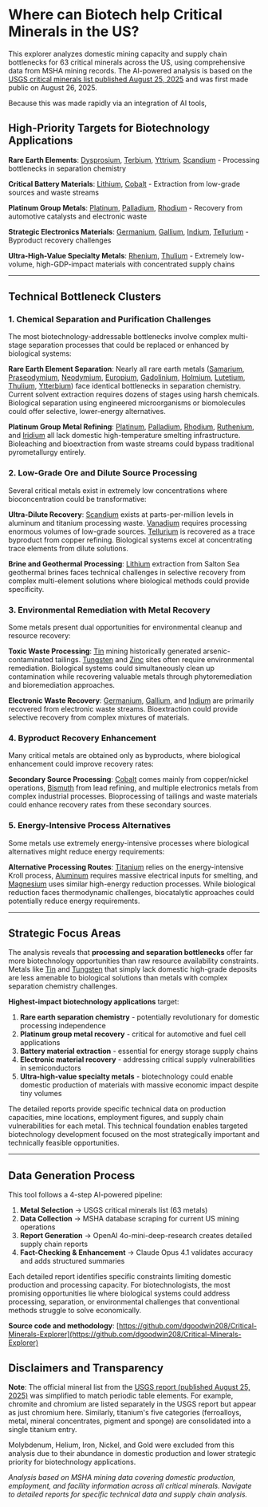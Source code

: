 # Where can Biotech help Critical Minerals in the US? 

This explorer analyzes domestic mining capacity and supply chain bottlenecks for 63 critical minerals across the US, using comprehensive data from MSHA mining records. The AI-powered analysis is based on the [USGS critical minerals list published August 25, 2025](https://pubs.usgs.gov/of/2025/1047/ofr20251047.pdf) and was first made public on August 26, 2025.

Because this was made rapidly via an integration of AI tools, 

## High-Priority Targets for Biotechnology Applications

**Rare Earth Elements**: [Dysprosium](dysprosium), [Terbium](terbium), [Yttrium](yttrium), [Scandium](scandium) - Processing bottlenecks in separation chemistry

**Critical Battery Materials**: [Lithium](lithium), [Cobalt](cobalt) - Extraction from low-grade sources and waste streams  

**Platinum Group Metals**: [Platinum](platinum), [Palladium](palladium), [Rhodium](rhodium) - Recovery from automotive catalysts and electronic waste

**Strategic Electronics Materials**: [Germanium](germanium), [Gallium](gallium), [Indium](indium), [Tellurium](tellurium) - Byproduct recovery challenges

**Ultra-High-Value Specialty Metals**: [Rhenium](rhenium), [Thulium](thulium) - Extremely low-volume, high-GDP-impact materials with concentrated supply chains

---

## Technical Bottleneck Clusters

### 1. **Chemical Separation and Purification Challenges**

The most biotechnology-addressable bottlenecks involve complex multi-stage separation processes that could be replaced or enhanced by biological systems:

**Rare Earth Element Separation**: Nearly all rare earth metals ([Samarium](samarium), [Praseodymium](praseodymium), [Neodymium](neodymium), [Europium](europium), [Gadolinium](gadolinium), [Holmium](holmium), [Lutetium](lutetium), [Thulium](thulium), [Ytterbium](ytterbium)) face identical bottlenecks in separation chemistry. Current solvent extraction requires dozens of stages using harsh chemicals. Biological separation using engineered microorganisms or biomolecules could offer selective, lower-energy alternatives.

**Platinum Group Metal Refining**: [Platinum](platinum), [Palladium](palladium), [Rhodium](rhodium), [Ruthenium](ruthenium), and [Iridium](iridium) all lack domestic high-temperature smelting infrastructure. Bioleaching and bioextraction from waste streams could bypass traditional pyrometallurgy entirely.

### 2. **Low-Grade Ore and Dilute Source Processing**

Several critical metals exist in extremely low concentrations where bioconcentration could be transformative:

**Ultra-Dilute Recovery**: [Scandium](scandium) exists at parts-per-million levels in aluminum and titanium processing waste. [Vanadium](vanadium) requires processing enormous volumes of low-grade sources. [Tellurium](tellurium) is recovered as a trace byproduct from copper refining. Biological systems excel at concentrating trace elements from dilute solutions.

**Brine and Geothermal Processing**: [Lithium](lithium) extraction from Salton Sea geothermal brines faces technical challenges in selective recovery from complex multi-element solutions where biological methods could provide specificity.

### 3. **Environmental Remediation with Metal Recovery**

Some metals present dual opportunities for environmental cleanup and resource recovery:

**Toxic Waste Processing**: [Tin](tin) mining historically generated arsenic-contaminated tailings. [Tungsten](tungsten) and [Zinc](zinc) sites often require environmental remediation. Biological systems could simultaneously clean up contamination while recovering valuable metals through phytoremediation and bioremediation approaches.

**Electronic Waste Recovery**: [Germanium](germanium), [Gallium](gallium), and [Indium](indium) are primarily recovered from electronic waste streams. Bioextraction could provide selective recovery from complex mixtures of materials.

### 4. **Byproduct Recovery Enhancement**

Many critical metals are obtained only as byproducts, where biological enhancement could improve recovery rates:

**Secondary Source Processing**: [Cobalt](cobalt) comes mainly from copper/nickel operations, [Bismuth](bismuth) from lead refining, and multiple electronics metals from complex industrial processes. Bioprocessing of tailings and waste materials could enhance recovery rates from these secondary sources.

### 5. **Energy-Intensive Process Alternatives**

Some metals use extremely energy-intensive processes where biological alternatives might reduce energy requirements:

**Alternative Processing Routes**: [Titanium](titanium) relies on the energy-intensive Kroll process, [Aluminum](aluminum) requires massive electrical inputs for smelting, and [Magnesium](magnesium) uses similar high-energy reduction processes. While biological reduction faces thermodynamic challenges, biocatalytic approaches could potentially reduce energy requirements.

---

## Strategic Focus Areas

The analysis reveals that **processing and separation bottlenecks** offer far more biotechnology opportunities than raw resource availability constraints. Metals like [Tin](tin) and [Tungsten](tungsten) that simply lack domestic high-grade deposits are less amenable to biological solutions than metals with complex separation chemistry challenges.

**Highest-impact biotechnology applications** target:
1. **Rare earth separation chemistry** - potentially revolutionary for domestic processing independence
2. **Platinum group metal recovery** - critical for automotive and fuel cell applications  
3. **Battery material extraction** - essential for energy storage supply chains
4. **Electronic material recovery** - addressing critical supply vulnerabilities in semiconductors
5. **Ultra-high-value specialty metals** - biotechnology could enable domestic production of materials with massive economic impact despite tiny volumes

The detailed reports provide specific technical data on production capacities, mine locations, employment figures, and supply chain vulnerabilities for each metal. This technical foundation enables targeted biotechnology development focused on the most strategically important and technically feasible opportunities.

---

## Data Generation Process

This tool follows a 4-step AI-powered pipeline:

1. **Metal Selection** → USGS critical minerals list (63 metals)
2. **Data Collection** → MSHA database scraping for current US mining operations  
3. **Report Generation** → OpenAI 4o-mini-deep-research creates detailed supply chain reports
4. **Fact-Checking & Enhancement** → Claude Opus 4.1 validates accuracy and adds structured summaries

Each detailed report identifies specific constraints limiting domestic production and processing capacity. For biotechnologists, the most promising opportunities lie where biological systems could address processing, separation, or environmental challenges that conventional methods struggle to solve economically.

**Source code and methodology**: [https://github.com/dgoodwin208/Critical-Minerals-Explorer](https://github.com/dgoodwin208/Critical-Minerals-Explorer)

## Disclaimers and Transparency

**Note**: The official mineral list from the [USGS report (published August 25, 2025)](https://pubs.usgs.gov/of/2025/1047/ofr20251047.pdf) was simplified to match periodic table elements. For example, chromite and chromium are listed separately in the USGS report but appear as just chromium here. Similarly, titanium's five categories (ferroalloys, metal, mineral concentrates, pigment and sponge) are consolidated into a single titanium entry.

Molybdenum, Helium, Iron, Nickel, and Gold were excluded from this analysis due to their abundance in domestic production and lower strategic priority for biotechnology applications. 

*Analysis based on MSHA mining data covering domestic production, employment, and facility information across all critical minerals. Navigate to detailed reports for specific technical data and supply chain analysis.*